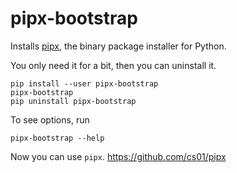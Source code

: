 # pipx-bootstrap

Installs [pipx](https://github.com/cs01/pipx), the binary package installer for Python.

You only need it for a bit, then you can uninstall it.

```
pip install --user pipx-bootstrap
pipx-bootstrap
pip uninstall pipx-bootstrap
```

To see options, run
```
pipx-bootstrap --help
```

Now you can use `pipx`. https://github.com/cs01/pipx
